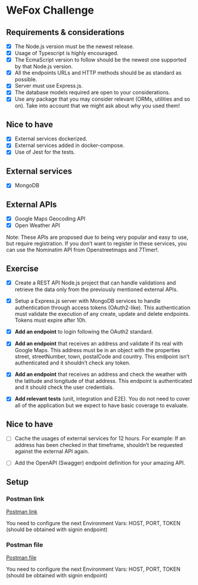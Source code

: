 # WeFox Challenge

## Requirements & considerations

- [x] The Node.js version must be the newest release.
- [x] Usage of Typescript is highly encouraged.
- [x] The EcmaScript version to follow should be the newest one supported
      by that Node.js version.
- [x] All the endpoints URLs and HTTP methods should be as standard as
      possible.
- [x] Server must use Express.js.
- [x] The database models required are open to your considerations.
- [x] Use any package that you may consider relevant (ORMs, utilities and
      so on). Take into account that we might ask about why you used them!

## Nice to have

- [x] External services dockerized.
- [x] External services added in docker-compose.
- [x] Use of Jest for the tests.

## External services

- [x] MongoDB

## External APIs

- [x] Google Maps Geocoding API
- [x] Open Weather API

Note: These APIs are proposed due to being very popular and easy to use, but require
registration. If you don’t want to register in these services, you can use the Nominatim API
from Openstreetmaps and 7Timer!.

## Exercise

- [x] Create a REST API Node.js project that can handle validations and retrieve the data only
      from the previously mentioned external APIs.

- [x] Setup a Express.js server with MongoDB services to handle authentication through access
      tokens (OAuth2-like). This authentication must validate the execution of any create, update
      and delete endpoints. Tokens must expire after 10h.

- [x] **Add an endpoint** to login following the OAuth2 standard.

- [x] **Add an endpoint** that receives an address and validate if its real with Google Maps. This
      address must be in an object with the properties street, streetNumber, town, postalCode and
      country. This endpoint isn’t authenticated and it shouldn’t check any token.

- [x] **Add an endpoint** that receives an address and check the weather with the latitude and
      longitude of that address. This endpoint is authenticated and it should check the user
      credentials.

- [x] **Add relevant tests** (unit, integration and E2E). You do not need to cover all of the
      application but we expect to have basic coverage to evaluate.

## Nice to have

- [ ] Cache the usages of external services for 12 hours. For example: If an address has
      been checked in that timeframe, shouldn’t be requested against the external API again.

- [ ] Add the OpenAPI (Swagger) endpoint definition for your amazing API.

## Setup

### Postman link

[Postman link](https://www.getpostman.com/collections/c11f98853e55adbcaf18)

You need to configure the next Environment Vars: HOST, PORT, TOKEN (should be obtained with signin endpoint)

### Postman file

[Postman file](Wefox.postman_collection.json)

You need to configure the next Environment Vars: HOST, PORT, TOKEN (should be obtained with signin endpoint)
